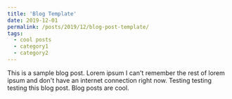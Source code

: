 ```yaml
---
title: 'Blog Template'
date: 2019-12-01
permalink: /posts/2019/12/blog-post-template/
tags:
  - cool posts
  - category1
  - category2
---
```


This is a sample blog post. Lorem ipsum I can't remember the rest of lorem ipsum and don't have an internet connection right now. Testing testing testing this blog post. Blog posts are cool. 